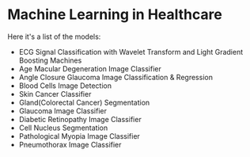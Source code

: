 # Machine Learning in Healthcare
Here it's a list of the models: 
* ECG Signal Classification with Wavelet Transform and Light Gradient Boosting Machines
* Age Macular Degeneration Image Classifier
* Angle Closure Glaucoma Image Classification & Regression
* Blood Cells Image Detection
* Skin Cancer Classifier
* Gland(Colorectal Cancer) Segmentation
* Glaucoma Image Classifier
* Diabetic Retinopathy Image Classifier
* Cell Nucleus Segmentation
* Pathological Myopia Image Classifier
* Pneumothorax Image Classifier  

